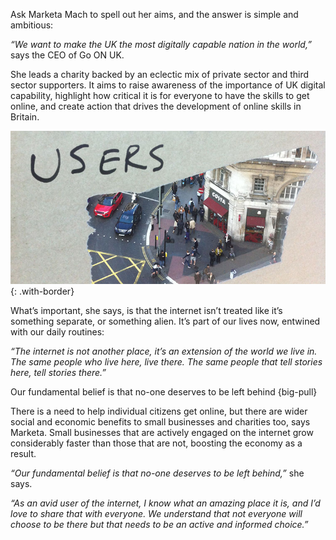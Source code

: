 Ask Marketa Mach to spell out her aims, and the answer is simple and ambitious: 

*“We want to make the UK the most digitally capable nation in the world,”* says the CEO of Go ON UK.

She leads a charity backed by an eclectic mix of private sector and third sector supporters. It aims to raise awareness of the importance of UK digital capability, highlight how critical it is for everyone to have the skills to get online, and create action that drives the development of online skills in Britain. 

[![Users](/assets/images/strategy/case-studies/assisted-digital/Assisted-Digital--Users.jpg)](/assets/images/strategy/case-studies/assisted-digital/Assisted-Digital--Users-ret.jpg)
{: .with-border}

What’s important, she says, is that the internet isn’t treated like it’s something separate, or something alien. It’s part of our lives now, entwined with our daily routines:

*“The internet is not another place, it’s an extension of the world we live in. The same people who live here, live there. The same people that tell stories here, tell stories there.”*

Our fundamental belief is that no-one deserves to be left behind
{big-pull}

There is a need to help individual citizens get online, but there are wider social and economic benefits to small businesses and charities too, says Marketa. Small businesses that are actively engaged on the internet grow considerably faster than those that are not, boosting the economy as a result.

*“Our fundamental belief is that no-one deserves to be left behind,”* she says.

*“As an avid user of the internet, I know what an amazing place it is, and I’d love to share that with everyone. We understand that not everyone will choose to be there but that needs to be an active and informed choice.”*